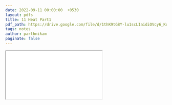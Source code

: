 ```yaml
---
date: 2022-09-11 00:00:00  +0530
layout: pdfs
title: 11 Heat Part1
pdf_path: https://drive.google.com/file/d/1thK9tG8Y-lu1scLIaidiOVcy6_Ko3e-S/preview?usp=sharing
tags: notes
author: parthnikam
paginate: false
---
```


<iframe class="embed-pdf" src="{{ page.pdf_path }}#toolbar=0" seamless="seamless" scrolling="no" style="overflow:hidden"></iframe>
